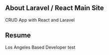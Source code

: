## About Laravel / React Main Site
CRUD App with React and Laravel
## Resume

Los Angeles Based Developer test
